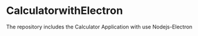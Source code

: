 # CalculatorwithElectron
The repository includes the Calculator Application with use Nodejs-Electron
